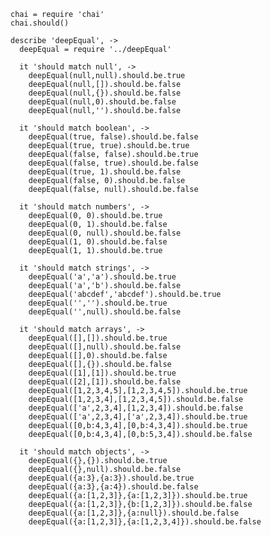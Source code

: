     chai = require 'chai'
    chai.should()

    describe 'deepEqual', ->
      deepEqual = require '../deepEqual'

      it 'should match null', ->
        deepEqual(null,null).should.be.true
        deepEqual(null,[]).should.be.false
        deepEqual(null,{}).should.be.false
        deepEqual(null,0).should.be.false
        deepEqual(null,'').should.be.false

      it 'should match boolean', ->
        deepEqual(true, false).should.be.false
        deepEqual(true, true).should.be.true
        deepEqual(false, false).should.be.true
        deepEqual(false, true).should.be.false
        deepEqual(true, 1).should.be.false
        deepEqual(false, 0).should.be.false
        deepEqual(false, null).should.be.false

      it 'should match numbers', ->
        deepEqual(0, 0).should.be.true
        deepEqual(0, 1).should.be.false
        deepEqual(0, null).should.be.false
        deepEqual(1, 0).should.be.false
        deepEqual(1, 1).should.be.true

      it 'should match strings', ->
        deepEqual('a','a').should.be.true
        deepEqual('a','b').should.be.false
        deepEqual('abcdef','abcdef').should.be.true
        deepEqual('','').should.be.true
        deepEqual('',null).should.be.false

      it 'should match arrays', ->
        deepEqual([],[]).should.be.true
        deepEqual([],null).should.be.false
        deepEqual([],0).should.be.false
        deepEqual([],{}).should.be.false
        deepEqual([1],[1]).should.be.true
        deepEqual([2],[1]).should.be.false
        deepEqual([1,2,3,4,5],[1,2,3,4,5]).should.be.true
        deepEqual([1,2,3,4],[1,2,3,4,5]).should.be.false
        deepEqual(['a',2,3,4],[1,2,3,4]).should.be.false
        deepEqual(['a',2,3,4],['a',2,3,4]).should.be.true
        deepEqual([0,b:4,3,4],[0,b:4,3,4]).should.be.true
        deepEqual([0,b:4,3,4],[0,b:5,3,4]).should.be.false

      it 'should match objects', ->
        deepEqual({},{}).should.be.true
        deepEqual({},null).should.be.false
        deepEqual({a:3},{a:3}).should.be.true
        deepEqual({a:3},{a:4}).should.be.false
        deepEqual({a:[1,2,3]},{a:[1,2,3]}).should.be.true
        deepEqual({a:[1,2,3]},{b:[1,2,3]}).should.be.false
        deepEqual({a:[1,2,3]},{a:null}).should.be.false
        deepEqual({a:[1,2,3]},{a:[1,2,3,4]}).should.be.false
